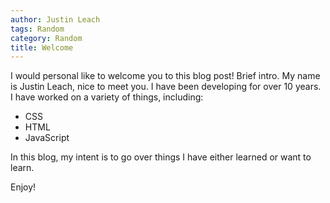 ```yaml
---
author: Justin Leach
tags: Random
category: Random
title: Welcome 
---
```


I would personal like to welcome you to this blog post!  Brief intro.  My name is Justin Leach, nice to meet you.  I have been developing for over 10 years.  I have worked on a variety of things, including:

* CSS
* HTML
* JavaScript

In this blog, my intent is to go over things I have either learned or want to learn.  

Enjoy! 